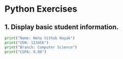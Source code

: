 # Python Exercises

## 1. Display basic student information.
```python
print("Name: Neha Vithob Nayak")
print("USN: 123456")
print("Branch: Computer Science")
print("CGPA: 9.88")

